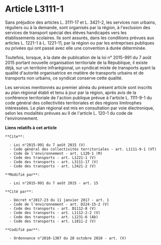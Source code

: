 # Article L3111-1

Sans préjudice des articles L. 3111-17 et L. 3421-2, les services non urbains, réguliers ou à la demande, sont organisés par
la région, à l'exclusion des services de transport spécial des élèves handicapés vers les établissements scolaires. Ils sont
assurés, dans les conditions prévues aux articles L. 1221-1 à L. 1221-11, par la région ou par les entreprises publiques ou
privées qui ont passé avec elle une convention à durée déterminée. 

Toutefois, lorsque, à la date de publication de la loi n° 2015-991 du 7 août 2015 portant nouvelle organisation territoriale
de la République, il existe déjà, sur un territoire infrarégional, un syndicat mixte de transports ayant la qualité
d'autorité organisatrice en matière de transports urbains et de transports non urbains, ce syndicat conserve cette qualité. 

Les services mentionnés au premier alinéa du présent article sont inscrits au plan régional établi et tenu à jour par la
région, après avis de la conférence territoriale de l'action publique prévue à l'article L. 1111-9-1 du code général des
collectivités territoriales et des régions limitrophes intéressées. Le plan régional est mis en consultation par voie
électronique, selon les modalités prévues au II de l'article L. 120-1 du code de l'environnement.

**Liens relatifs à cet article**

	**Cite**:

	  - Loi n°2015-991 du 7 août 2015 (V)
	  - Code général des collectivités territoriales - art. L1111-9-1 (VT)
	  - Code de l'environnement - art. L120-1 (M)
	  - Code des transports - art. L1221-1 (V)
	  - Code des transports - art. L3111-17 (V)
	  - Code des transports - art. L3421-2 (V)

	**Modifié par**:

	  - Loi n°2015-991 du 7 août 2015 - art. 15

	**Cité par**:

	  - Décret n°2017-23 du 11 janvier 2017 - art. 1
	  - Code de l'environnement - art. D224-15-2 (V)
	  - Code des transports - art. D1112-8 (V)
	  - Code des transports - art. L1112-2-2 (V)
	  - Code des transports - art. L1231-6 (Ab)
	  - Code des transports - art. L1811-2 (V)

	**Codifié par**:

	  - Ordonnance n°2010-1307 du 28 octobre 2010 - art. (V)

